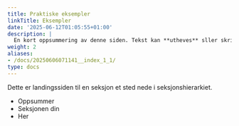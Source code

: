 ```yaml
---
title: Praktiske eksempler
linkTitle: Eksempler
date: '2025-06-12T01:05:55+01:00'
description: |
  En kort oppsummering av denne siden. Tekst kan **utheves** sller skrives i _kursiv_ og kan ha flere avsnitt.
weight: 2
aliases:
- /docs/20250606071141__index_1_1/
type: docs
---
```


Dette er landingssiden til en seksjon et sted nede i seksjonshierarkiet.

* Oppsummer
* Seksjonen din
* Her


